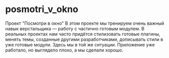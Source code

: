 # posmotri_v_okno
Проект "Посмотри в окно"
В этом проекте мы тренируем очень важный навык верстальщика — работу с частично готовым модулем. 
В реальных проектах нам часто придётся стилизовать готовые плагины, менять темы, созданные другими разработчиками, 
дописывать стили в уже готовые модули. Здесь мы в той же ситуации. Приложение уже работало, но выглядело плохо, а мы сделали хорошо.
